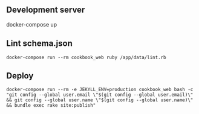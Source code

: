 ## Development server

docker-compose up

## Lint schema.json

```
docker-compose run --rm cookbook_web ruby /app/data/lint.rb
```

## Deploy

```
docker-compose run --rm -e JEKYLL_ENV=production cookbook_web bash -c "git config --global user.email \"$(git config --global user.email)\" && git config --global user.name \"$(git config --global user.name)\" && bundle exec rake site:publish"
```
